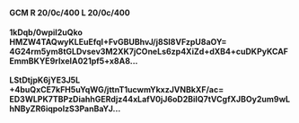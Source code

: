 #### GCM R 20/0c/400 L 20/0c/400
**1kDqb/0wpiI2uQko**<br/>**HMZW4TAQwyKLEuEfqI+FvGBUBhvJ/j8Sl8VFzpU8aOY=**<br/>**4G24rm5ym8tGLDvsev3M2XK7jCOneLs6zp4XiZd+dXB4+cuDKPyKCAFEmmBKYE9rIxeIA021pf5+x8A8...**<br/><br/>
**LStDtjpK6jYE3J5L**<br/>**+4buQxCE7kFH5uYqWG/jttnT1ucwmYkxzJVNBkXF/ac=**<br/>**ED3WLPK7TBPzDiahhGERdjz44xLafV0jJ6oD2BiIQ7tVCgfXJBOy2um9wLhNByZR6iqpolzS3PanBaYJ...**